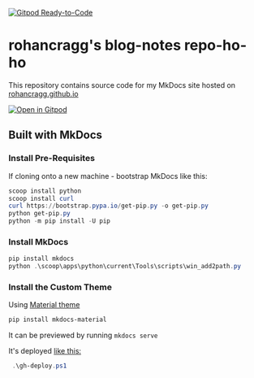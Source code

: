 [![Gitpod Ready-to-Code](https://img.shields.io/badge/Gitpod-Ready--to--Code-blue?logo=gitpod)](https://gitpod.io/#https://github.com/rohancragg/blog-notes) 

# rohancragg's blog-notes repo-ho-ho

This repository contains source code for my MkDocs site hosted on [rohancragg.github.io](http://rohancragg.github.io)

[![Open in Gitpod](https://gitpod.io/button/open-in-gitpod.svg)](https://gitpod.io/#https://github.com/rohancragg/blog-notes)

## Built with MkDocs

### Install Pre-Requisites
If cloning onto a new machine - bootstrap MkDocs like this:

```powershell
scoop install python
scoop install curl
curl https://bootstrap.pypa.io/get-pip.py -o get-pip.py
python get-pip.py
python -m pip install -U pip
```
### Install MkDocs
```powershell
pip install mkdocs
python .\scoop\apps\python\current\Tools\scripts\win_add2path.py
```
### Install the Custom Theme
Using [Material theme](https://squidfunk.github.io/mkdocs-material/)
```powershell
pip install mkdocs-material
```

It can be previewed by running `mkdocs serve`

It's deployed [like this:](https://www.mkdocs.org/user-guide/deploying-your-docs/#organization-and-user-pages)
```powershell
 .\gh-deploy.ps1
```
